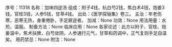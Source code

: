 序号：11318
名称：加味四逆汤
组成：附子4钱，杭白芍2钱，焦白术4钱，炮姜3钱，官桂3钱，人参5钱，甘草4钱。
出处：《医学探骊集》卷三。
主治：年老伤寒，恶寒无热，身重倦卧，手足厥逆者。
加减：None
功效：None
用法用量：水煎，温服。
制备方法：None
临床应用：None
各家论述：此方以附子、官桂、炮姜温中，焦术扶脾，白芍敛阴，人参通行元气，甘草和药调中，正气复则手足自温矣。
用药禁忌：None
附注：None
